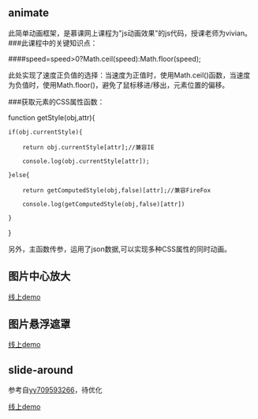 ## animate
此简单动画框架，是慕课网上课程为"js动画效果"的js代码，授课老师为vivian。
###此课程中的关键知识点：

####speed=speed>0?Math.ceil(speed):Math.floor(speed);

此处实现了速度正负值的选择：当速度为正值时，使用Math.ceil()函数，当速度为负值时，使用Math.floor()，避免了鼠标移进/移出，元素位置的偏移。

###获取元素的CSS属性函数：


function getStyle(obj,attr){
	
	if(obj.currentStyle){
	
		return obj.currentStyle[attr];//兼容IE

		console.log(obj.currentStyle[attr]);

	}else{

		return getComputedStyle(obj,false)[attr];//兼容FireFox

		console.log(getComputedStyle(obj,false)[attr])

	}

}

	
另外，主函数传参，运用了json数据,可以实现多种CSS属性的同时动画。

## 图片中心放大

[线上demo](http://jiaochunxiao.github.io/demo/html/imgScale.html)

## 图片悬浮遮罩

[线上demo](http://jiaochunxiao.github.io/demo/html/imageMask.html)

## slide-around
参考自[yy709593266](https://github.com/yy709593266/slide-around)，待优化

[线上demo](http://jiaochunxiao.github.io/demo/html/slide-around.html)

